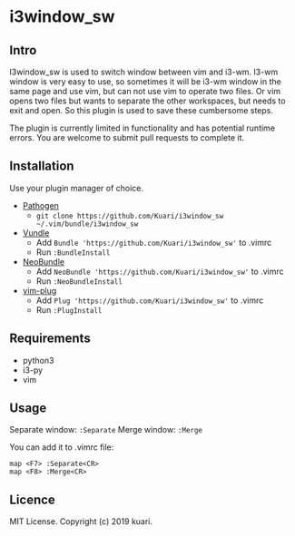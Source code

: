 # i3window_sw

## Intro

I3window_sw is used to switch window between vim and i3-wm. I3-wm window is very easy to use, so sometimes it will be i3-wm window in the same page and use vim, but can not use vim to operate two files. Or vim opens two files but wants to separate the other workspaces, but needs to exit and open. So this plugin is used to save these cumbersome steps.

The plugin is currently limited in functionality and has potential runtime errors. You are welcome to submit pull requests to complete it.

## Installation

Use your plugin manager of choice.

- [Pathogen](https://github.com/tpope/vim-pathogen)
  - `git clone https://github.com/Kuari/i3window_sw ~/.vim/bundle/i3window_sw`
- [Vundle](https://github.com/gmarik/vundle)
  - Add `Bundle 'https://github.com/Kuari/i3window_sw'` to .vimrc
  - Run `:BundleInstall`
- [NeoBundle](https://github.com/Shougo/neobundle.vim)
  - Add `NeoBundle 'https://github.com/Kuari/i3window_sw'` to .vimrc
  - Run `:NeoBundleInstall`
- [vim-plug](https://github.com/junegunn/vim-plug)
  - Add `Plug 'https://github.com/Kuari/i3window_sw'` to .vimrc
  - Run `:PlugInstall`

## Requirements

* python3
* i3-py
* vim

## Usage

Separate window:
    `:Separate`
Merge window:
    `:Merge`

You can add it to .vimrc file:
```
map <F7> :Separate<CR>
map <F8> :Merge<CR>
```

## Licence

MIT License. Copyright (c) 2019 kuari.
